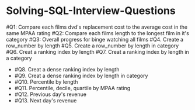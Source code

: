 # Solving-SQL-Interview-Questions

#Q1: Compare each films dvd's replacement cost to the average cost in the same MPAA rating
#Q2: Compare each films length to the longest film in it's category
#Q3: Overall progress for binge watching all films
#Q4. Create a row_number by length
#Q5. Create a row_number by length in category
#Q6. Creat a ranking index by length
#Q7. Creat a ranking index by length in a category
- #Q8. Creat a dense ranking index by length
- #Q9. Creat a dense ranking index by length in category
- #Q10. Percentile by length
- #Q11. Percentile, decile, quartile by MPAA rating
- #Q12. Previous day's revenue
- #Q13. Next day's revenue

